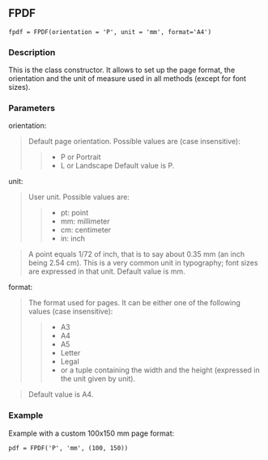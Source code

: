 ## FPDF ##

```
fpdf = FPDF(orientation = 'P', unit = 'mm', format='A4')
```

### Description ###

This is the class constructor. It allows to set up the page format, the orientation and the unit of measure used in all methods (except for font sizes).

### Parameters ###

orientation:
> Default page orientation. Possible values are (case insensitive):
>>    * P or Portrait
>>    * L or Landscape
> Default value is P.

unit:
> User unit. Possible values are:
>>    * pt: point
>>    * mm: millimeter
>>    * cm: centimeter
>>    * in: inch

> A point equals 1/72 of inch, that is to say about 0.35 mm (an inch being 2.54 cm). This is a very common unit in typography; font sizes are expressed in that unit.
> Default value is mm.

format:
> The format used for pages. It can be either one of the following values (case insensitive):
>>    * A3
>>    * A4
>>    * A5
>>    * Letter
>>    * Legal
>>    * or a tuple containing the width and the height (expressed in the unit given by unit).

> Default value is A4.

### Example ###

Example with a custom 100x150 mm page format:
```
pdf = FPDF('P', 'mm', (100, 150))
```
